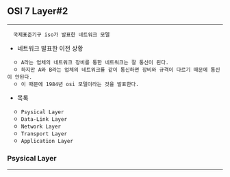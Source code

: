 ## OSI 7 Layer#2
---
```
  국제표준기구 iso가 발표한 네트워크 모델
```
+ 네트워크 발표한 이전 상황
```
  ㅇ A라는 업체의 네트워크 장비를 통한 네트워크는 잘 통신이 된다.
  ㅇ 하지만 A와 B라는 업체의 네트워크를 같이 통신하면 장비와 규격이 다르기 때문에 통신이 안된다.
  ㅇ 이 때문에 1984년 osi 모델이라는 것을 발표한다.
```
 
+ 목록
```
  ㅇ Psysical Layer
  ㅇ Data-Link Layer
  ㅇ Network Layer
  ㅇ Transport Layer
  ㅇ Application Layer
```

### Psysical Layer
---
